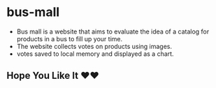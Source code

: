 # bus-mall

- Bus mall is a website that aims to evaluate the idea of a catalog for products in a bus to fill up your time.
- The website collects votes on products using images.
- votes saved to local memory and displayed as a chart.

## Hope You Like It ❤❤
